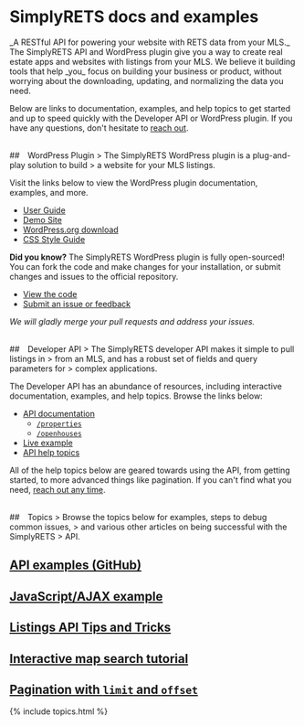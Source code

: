 <h1 class="text-muted">SimplyRETS docs and examples</h1>
_A RESTful API for powering your website with RETS data from your
MLS._

<br/>
The SimplyRETS API and WordPress plugin give you a way to create real
estate apps and websites with listings from your MLS. We believe it
building tools that help _you_ focus on building your business or
product, without worrying about the downloading, updating, and
normalizing the data you need.

Below are links to documentation, examples, and help topics to get
started and up to speed quickly with the Developer API or WordPress
plugin. If you have any questions, don't hesitate
to [reach out](https://simplyrets.com/#home-pricing).

<br/>

<div id="wordpress"></div>
## <i class="fab fa-wordpress-simple" style="font-size:2.5rem;vertical-align:bottom;margin-right:10px"></i> WordPress Plugin
> The SimplyRETS WordPress plugin is a plug-and-play solution to build
> a website for your MLS listings.

Visit the links below to view the WordPress plugin documentation,
examples, and more.

- [User Guide](http://wordpress-demo.simplyrets.com/documentation)
- [Demo Site](http://wordpress-demo.simplyrets.com/)
- [WordPress.org download](https://wordpress.org/plugins/simply-rets)
- [CSS Style Guide](/simply-rets-client.html)

**Did you know?**
The SimplyRETS WordPress plugin is fully open-sourced! You can fork
the code and make changes for your installation, or submit changes and
issues to the official repository.

- [View the code](https://github.com/SimplyRETS/simplyretswp)
- [Submit an issue or feedback](https://github.com/SimplyRETS/simplyretswp/issues/new)

_We will gladly merge your pull requests and address your issues._

<br/>

<div id="api"></div>
## <i class="fas fa-code" style="font-size:2.5rem;vertical-align:bottom;margin-right:10px"></i> Developer API
> The SimplyRETS developer API makes it simple to pull listings in
> from an MLS, and has a robust set of fields and query parameters for
> complex applications.

The Developer API has an abundance of resources, including interactive
documentation, examples, and help topics. Browse the links below:

- [API documentation](api/index.html)
  - [`/properties`](api/index.html#!/default/get_properties)
  - [`/openhouses`](api/index.html#!/default/get_openhouses)
- [Live example](http://maxavenue.com/homes-for-sale/)
- [API help topics](#topics)

All of the help topics below are geared towards using the API, from
getting started, to more advanced things like pagination. If you can't
find what you need, [reach out any time](https://simplyrets.com/#home-contact).

<br/>

<div id="topics"></div>
## <i class="far fa-user" style="font-size:2.5rem;vertical-align:bottom;margin-right:10px"></i> Topics
> Browse the topics below for examples, steps to debug common issues,
> and various other articles on being successful with the SimplyRETS
> API.

<br/>

## [API examples (GitHub)](https://github.com/SimplyRETS/examples)
## [JavaScript/AJAX example](https://github.com/SimplyRETS/examples/tree/master/javascript/)
## [Listings API Tips and Tricks](https://simplyrets.com/blog/api-tips-and-tricks.html)
## [Interactive map search tutorial](https://simplyrets.com/blog/interactive-map-search.html)
## [Pagination with `limit` and `offset`](https://simplyrets.com/blog/api-pagination.html)
{% include topics.html %}
